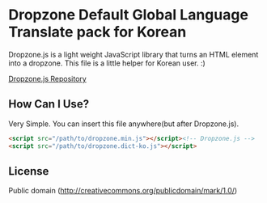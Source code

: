 # Dropzone Default Global Language Translate pack for Korean

Dropzone.js is a light weight JavaScript library that turns an HTML element into a dropzone. 
This file is a little helper for Korean user. :)

[Dropzone.js Repository](//github.com/enyo/dropzone)

## How Can I Use?

Very Simple.
You can insert this file anywhere(but after Dropzone.js).

```html
<script src="/path/to/dropzone.min.js"></script><!-- Dropzone.js -->
<script src="/path/to/dropzone.dict-ko.js"></script>
```

## License

Public domain
(http://creativecommons.org/publicdomain/mark/1.0/)